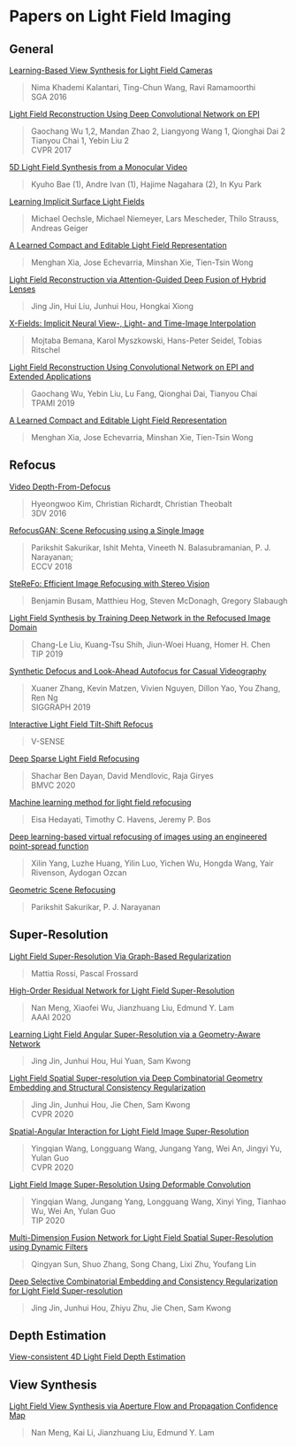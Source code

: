 # Papers on Light Field Imaging

## General

[Learning-Based View Synthesis for Light Field Cameras](http://cseweb.ucsd.edu/~viscomp/projects/LF/papers/SIGASIA16/)
> Nima Khademi Kalantari, Ting-Chun Wang, Ravi Ramamoorthi  
> SGA 2016  

[Light Field Reconstruction Using Deep Convolutional Network on EPI](http://www.liuyebin.com/lfepi/LFreconstruction.html)
> Gaochang Wu 1,2,    Mandan Zhao 2,   Liangyong Wang 1,   Qionghai Dai 2    Tianyou Chai 1,   Yebin Liu 2   
> CVPR 2017  

[5D Light Field Synthesis from a Monocular Video](https://arxiv.org/abs/1912.10687)
> Kyuho Bae (1), Andre Ivan (1), Hajime Nagahara (2), In Kyu Park  

[Learning Implicit Surface Light Fields](https://arxiv.org/abs/2003.12406)
> Michael Oechsle, Michael Niemeyer, Lars Mescheder, Thilo Strauss, Andreas Geiger  

[A Learned Compact and Editable Light Field Representation](https://arxiv.org/abs/2103.11314)
> Menghan Xia, Jose Echevarria, Minshan Xie, Tien-Tsin Wong  

[Light Field Reconstruction via Attention-Guided Deep Fusion of Hybrid Lenses](https://arxiv.org/abs/2102.07085)
> Jing Jin, Hui Liu, Junhui Hou, Hongkai Xiong  

[X-Fields: Implicit Neural View-, Light- and Time-Image Interpolation](https://arxiv.org/abs/2010.00450)
> Mojtaba Bemana, Karol Myszkowski, Hans-Peter Seidel, Tobias Ritschel  

[Light Field Reconstruction Using Convolutional Network on EPI and Extended Applications](https://arxiv.org/abs/2103.13043)
> Gaochang Wu, Yebin Liu, Lu Fang, Qionghai Dai, Tianyou Chai  
> TPAMI 2019  

[A Learned Compact and Editable Light Field Representation](https://arxiv.org/abs/2103.11314)
> Menghan Xia, Jose Echevarria, Minshan Xie, Tien-Tsin Wong  


## Refocus

[Video Depth-From-Defocus](https://arxiv.org/abs/1610.03782)
> Hyeongwoo Kim, Christian Richardt, Christian Theobalt  
> 3DV 2016  

[RefocusGAN: Scene Refocusing using a Single Image](https://openaccess.thecvf.com/content_ECCV_2018/html/Parikshit_Sakurikar_Single_Image_Scene_ECCV_2018_paper.html)
> Parikshit Sakurikar, Ishit Mehta, Vineeth N. Balasubramanian, P. J. Narayanan;  
> ECCV 2018  

[SteReFo: Efficient Image Refocusing with Stereo Vision](https://arxiv.org/abs/1909.13395)
> Benjamin Busam, Matthieu Hog, Steven McDonagh, Gregory Slabaugh  

[Light Field Synthesis by Training Deep Network in the Refocused Image Domain](https://arxiv.org/abs/1910.06072)
> Chang-Le Liu, Kuang-Tsu Shih, Jiun-Woei Huang, Homer H. Chen  
> TIP 2019  

[Synthetic Defocus and Look-Ahead Autofocus for Casual Videography](https://ceciliavision.github.io/vid-auto-focus/)
> Xuaner Zhang, Kevin Matzen, Vivien Nguyen, Dillon Yao, You Zhang, Ren Ng  
> SIGGRAPH 2019  

[Interactive Light Field Tilt-Shift Refocus](https://v-sense.scss.tcd.ie/research/tilt-shift/)
> V-SENSE  

[Deep Sparse Light Field Refocusing](https://arxiv.org/abs/2009.02582)
> Shachar Ben Dayan, David Mendlovic, Raja Giryes  
> BMVC 2020  

[Machine learning method for light field refocusing](https://arxiv.org/abs/2103.16020)
> Eisa Hedayati, Timothy C. Havens, Jeremy P. Bos  

[Deep learning-based virtual refocusing of images using an engineered point-spread function](https://arxiv.org/abs/2012.11892)
> Xilin Yang, Luzhe Huang, Yilin Luo, Yichen Wu, Hongda Wang, Yair Rivenson, Aydogan Ozcan  

[Geometric Scene Refocusing](https://arxiv.org/abs/2012.10856)
> Parikshit Sakurikar, P. J. Narayanan  

## Super-Resolution

[Light Field Super-Resolution Via Graph-Based Regularization](https://arxiv.org/abs/1701.02141)
> Mattia Rossi, Pascal Frossard  

[High-Order Residual Network for Light Field Super-Resolution](https://arxiv.org/abs/2003.13094)
> Nan Meng, Xiaofei Wu, Jianzhuang Liu, Edmund Y. Lam  
> AAAI 2020  

[Learning Light Field Angular Super-Resolution via a Geometry-Aware Network]( https://arxiv.org/abs/2002.11263)
> Jing Jin, Junhui Hou, Hui Yuan, Sam Kwong  


[Light Field Spatial Super-resolution via Deep Combinatorial Geometry Embedding and Structural Consistency Regularization](https://arxiv.org/abs/2004.02215)
> Jing Jin, Junhui Hou, Jie Chen, Sam Kwong  
> CVPR 2020  

[Spatial-Angular Interaction for Light Field Image Super-Resolution](https://arxiv.org/abs/1912.07849)
> Yingqian Wang, Longguang Wang, Jungang Yang, Wei An, Jingyi Yu, Yulan Guo  
> CVPR 2020  

[Light Field Image Super-Resolution Using Deformable Convolution](https://arxiv.org/abs/2007.03535)
> Yingqian Wang, Jungang Yang, Longguang Wang, Xinyi Ying, Tianhao Wu, Wei An, Yulan Guo  
> TIP 2020  

[Multi-Dimension Fusion Network for Light Field Spatial Super-Resolution using Dynamic Filters](https://arxiv.org/abs/2008.11449)
> Qingyan Sun, Shuo Zhang, Song Chang, Lixi Zhu, Youfang Lin  

[Deep Selective Combinatorial Embedding and Consistency Regularization for Light Field Super-resolution](https://arxiv.org/abs/2009.12537)
> Jing Jin, Junhui Hou, Zhiyu Zhu, Jie Chen, Sam Kwong  


## Depth Estimation

[View-consistent 4D Light Field Depth Estimation](https://arxiv.org/abs/2009.04065)

## View Synthesis

[Light Field View Synthesis via Aperture Flow and Propagation Confidence Map](https://arxiv.org/abs/2009.02978)
> Nan Meng, Kai Li, Jianzhuang Liu, Edmund Y. Lam  

